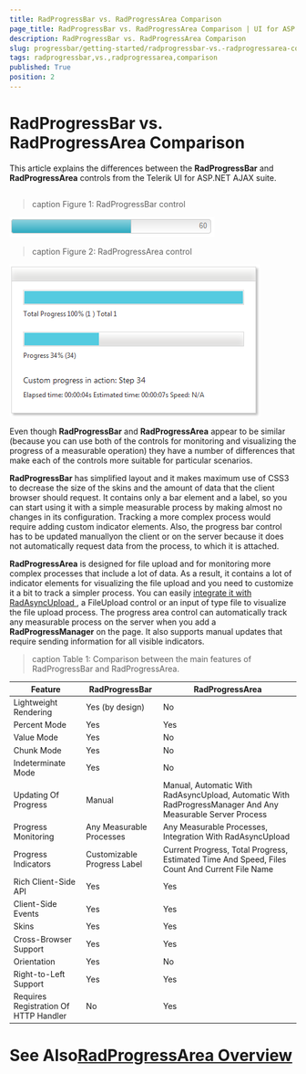 ```yaml
---
title: RadProgressBar vs. RadProgressArea Comparison
page_title: RadProgressBar vs. RadProgressArea Comparison | UI for ASP.NET AJAX Documentation
description: RadProgressBar vs. RadProgressArea Comparison
slug: progressbar/getting-started/radprogressbar-vs.-radprogressarea-comparison
tags: radprogressbar,vs.,radprogressarea,comparison
published: True
position: 2
---
```


# RadProgressBar vs. RadProgressArea Comparison



This article explains the differences between the __RadProgressBar__ and __RadProgressArea__ controls from the Telerik UI for ASP.NET AJAX suite.

## 
>caption Figure 1: RadProgressBar control

![progress-bar-control](images/progress-bar-control.png)
>caption Figure 2: RadProgressArea control

![progress-area-control](images/progress-area-control.png)

Even though __RadProgressBar__ and __RadProgressArea__ appear to be similar (because you can use both of the controls for monitoring and visualizing the progress of a measurable operation) they have a number of differences that make each of the controls more suitable for particular scenarios.

__RadProgressBar__ has simplified layout and it makes maximum use of CSS3 to decrease the size of the skins and the amount of data that the client browser should request. It contains only a bar element and a label, so you can start using it with a simple measurable process by making almost no changes in its configuration. Tracking a more complex process would require adding custom indicator elements. Also, the progress bar control has to be updated manuallyon the client or on the server because it does not automatically request data from the process, to which it is attached.

__RadProgressArea__ is designed for file upload and for monitoring more complex processes that include a lot of data. As a result, it contains a lot of indicator elements for visualizing the file upload and you need to customize it a bit to track a simpler process. You can easily [ integrate it with RadAsyncUpload ](http://demos.telerik.com/aspnet-ajax/progressarea/examples/asyncuploadintegration/defaultcs.aspx), a FileUpload control or an input of type file to visualize the file upload process. The progress area control can automatically track any measurable process on the server when you add a __RadProgressManager__ on the page. It also supports manual updates that require sending information for all visible indicators.


>caption Table 1: Comparison between the main features of RadProgressBar and RadProgressArea.

|  __Feature__  |  __RadProgressBar__  |  __RadProgressArea__  |
| ------ | ------ | ------ |
|Lightweight Rendering|Yes (by design)|No|
|Percent Mode|Yes|Yes|
|Value Mode|Yes|No|
|Chunk Mode|Yes|No|
|Indeterminate Mode|Yes|No|
|Updating Of Progress|Manual|Manual, Automatic With RadAsyncUpload, Automatic With RadProgressManager And Any Measurable Server Process|
|Progress Monitoring|Any Measurable Processes|Any Measurable Processes, Integration With RadAsyncUpload|
|Progress Indicators|Customizable Progress Label|Current Progress, Total Progress, Estimated Time And Speed, Files Count And Current File Name|
|Rich Client-Side API|Yes|Yes|
|Client-Side Events|Yes|Yes|
|Skins|Yes|Yes|
|Cross-Browser Support|Yes|Yes|
|Orientation|Yes|No|
|Right-to-Left Support|Yes|Yes|
|Requires Registration Of HTTP Handler|No|Yes|

# See Also[RadProgressArea Overview](a0a1240a-48ec-41ee-8612-b624ab50bc82)
